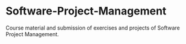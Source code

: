 # Software-Project-Management
Course material and submission of exercises and projects of Software Project Management.
